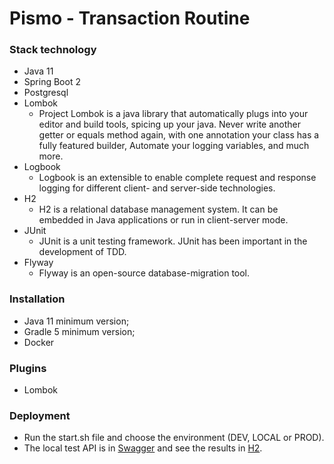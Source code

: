 # Pismo - Transaction Routine

### Stack technology

* Java 11
* Spring Boot 2
* Postgresql
* Lombok
  * Project Lombok is a java library that automatically plugs into your editor and build tools, spicing up your java.
    Never write another getter or equals method again, with one annotation your class has a fully featured builder, Automate your logging variables, and much more.
* Logbook
  * Logbook is an extensible to enable complete request and response logging for different client- and server-side technologies.
* H2
  * H2 is a relational database management system. It can be embedded in Java applications or run in client-server mode.
* JUnit
  * JUnit is a unit testing framework. JUnit has been important in the development of TDD.
* Flyway
  * Flyway is an open-source database-migration tool.

### Installation

* Java 11 minimum version;
* Gradle 5 minimum version;
* Docker

### Plugins

* Lombok

### Deployment

* Run the start.sh file and choose the environment (DEV, LOCAL or PROD).
* The local test API is in [Swagger] and see the results in [H2].

[Swagger]: <http://localhost:9000/transaction-routine/swagger-ui/index.html?configUrl=/transaction-routine/v3/api-docs/swagger-config>
[H2]: <http://localhost:9000/transaction-routine/h2-console/login.do>